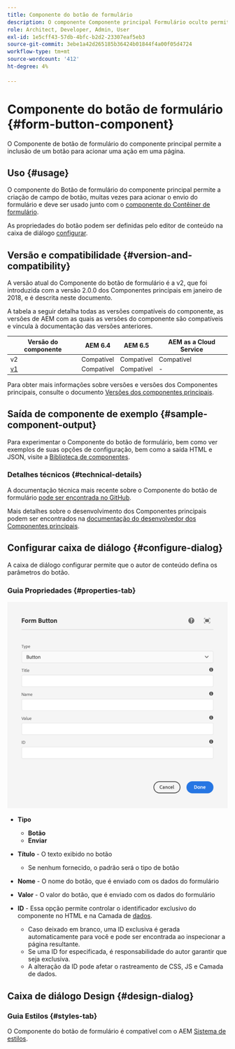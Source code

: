```yaml
---
title: Componente do botão de formulário
description: O componente Componente principal Formulário oculto permite a inclusão de um campo oculto em um formulário.
role: Architect, Developer, Admin, User
exl-id: 1e5cff43-57db-4bfc-b2d2-23307eaf5eb3
source-git-commit: 3ebe1a42d265185b36424b01844f4a00f05d4724
workflow-type: tm+mt
source-wordcount: '412'
ht-degree: 4%

---
```


# Componente do botão de formulário {#form-button-component}

O Componente de botão de formulário do componente principal permite a inclusão de um botão para acionar uma ação em uma página.

## Uso {#usage}

O componente do Botão de formulário do componente principal permite a criação de campo de botão, muitas vezes para acionar o envio do formulário e deve ser usado junto com o [componente do Contêiner de formulário](form-container.md).

As propriedades do botão podem ser definidas pelo editor de conteúdo na caixa de diálogo [configurar](#configure-dialog).

## Versão e compatibilidade {#version-and-compatibility}

A versão atual do Componente do botão de formulário é a v2, que foi introduzida com a versão 2.0.0 dos Componentes principais em janeiro de 2018, e é descrita neste documento.

A tabela a seguir detalha todas as versões compatíveis do componente, as versões de AEM com as quais as versões do componente são compatíveis e vincula à documentação das versões anteriores.

| Versão do componente | AEM 6.4 | AEM 6.5 | AEM as a Cloud Service |
|--- |--- |--- |---|
| v2 | Compatível | Compatível | Compatível |
| [v1](/help/components/v1/form-button-v1.md) | Compatível | Compatível | - |

Para obter mais informações sobre versões e versões dos Componentes principais, consulte o documento [Versões dos componentes principais](/help/versions.md).

## Saída de componente de exemplo {#sample-component-output}

Para experimentar o Componente do botão de formulário, bem como ver exemplos de suas opções de configuração, bem como a saída HTML e JSON, visite a [Biblioteca de componentes](https://adobe.com/go/aem_cmp_library_form_button).

### Detalhes técnicos {#technical-details}

A documentação técnica mais recente sobre o Componente do botão de formulário [pode ser encontrada no GitHub](https://adobe.com/go/aem_cmp_tech_form_button_v2).

Mais detalhes sobre o desenvolvimento dos Componentes principais podem ser encontrados na [documentação do desenvolvedor dos Componentes principais](/help/developing/overview.md).

## Configurar caixa de diálogo {#configure-dialog}

A caixa de diálogo configurar permite que o autor de conteúdo defina os parâmetros do botão.

### Guia Propriedades {#properties-tab}

![Caixa de diálogo de edição do componente do botão de formulário](/help/assets/form-button-edit.png)

* **Tipo**

   * **Botão**
   * **Enviar**

* **Título**  - O texto exibido no botão

   * Se nenhum fornecido, o padrão será o tipo de botão

* **Nome**  - O nome do botão, que é enviado com os dados do formulário
* **Valor**  - O valor do botão, que é enviado com os dados do formulário

* **ID**  - Essa opção permite controlar o identificador exclusivo do componente no HTML e na Camada de  [dados](/help/developing/data-layer/overview.md).
   * Caso deixado em branco, uma ID exclusiva é gerada automaticamente para você e pode ser encontrada ao inspecionar a página resultante.
   * Se uma ID for especificada, é responsabilidade do autor garantir que seja exclusiva.
   * A alteração da ID pode afetar o rastreamento de CSS, JS e Camada de dados.

## Caixa de diálogo Design {#design-dialog}

### Guia Estilos {#styles-tab}

O Componente do botão de formulário é compatível com o AEM [Sistema de estilos](/help/get-started/authoring.md#component-styling).
